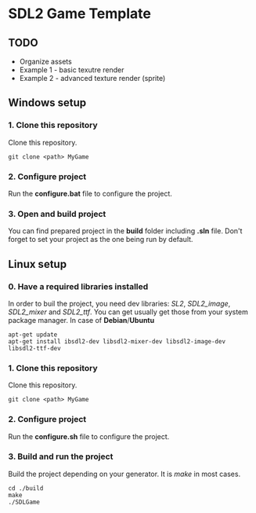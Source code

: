 # SDL2 Game Template

## TODO
- Organize assets
- Example 1 - basic texutre render
- Example 2 - advanced texture render (sprite)

## Windows setup
### 1. Clone this repository
Clone this repository.
~~~
git clone <path> MyGame
~~~

### 2. Configure project
Run the **configure.bat** file to configure the project.

### 3. Open and build project
You can find prepared project in the **build** folder including **.sln** file.
Don't forget to set your project as the one being run by default.

## Linux setup
### 0. Have a required libraries installed
In order to buil the project, you need dev libraries: *SL2*, *SDL2_image*, *SDL2_mixer* and *SDL2_ttf*.
You can get usually get those from your system package manager. In case of **Debian**/**Ubuntu**
~~~
apt-get update
apt-get install ibsdl2-dev libsdl2-mixer-dev libsdl2-image-dev libsdl2-ttf-dev
~~~
### 1. Clone this repository
Clone this repository.
~~~
git clone <path> MyGame
~~~

### 2. Configure project
Run the **configure.sh** file to configure the project.

### 3. Build and run the project
Build the project depending on your generator. It is *make* in most cases.
~~~
cd ./build
make
./SDLGame
~~~
